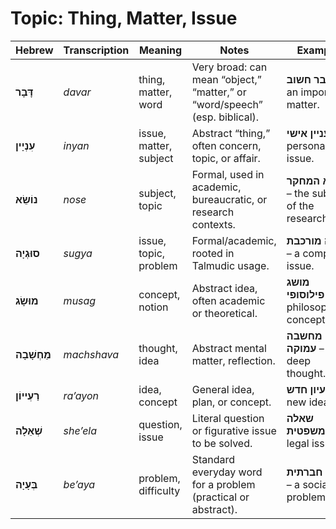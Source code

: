 # Topic: Thing, Matter, Issue

| **Hebrew**  | **Transcription** | **Meaning**            | **Notes**                                                                  | **Example**                                   |
| ----------- | ----------------- | ---------------------- | -------------------------------------------------------------------------- | --------------------------------------------- |
| **דָּבָר**     | *davar*           | thing, matter, word    | Very broad: can mean “object,” “matter,” or “word/speech” (esp. biblical). | **דבר חשוב** – an important matter.           |
| **עִנְיָין**   | *inyan*           | issue, matter, subject | Abstract “thing,” often concern, topic, or affair.                         | **עניין אישי** – a personal issue.            |
| **נוֹשֵׂא**    | *nose*            | subject, topic         | Formal, used in academic, bureaucratic, or research contexts.              | **נושא המחקר** – the subject of the research. |
| **סוּגְיָה**   | *sugya*           | issue, topic, problem  | Formal/academic, rooted in Talmudic usage.                                 | **סוגיה מורכבת** – a complex issue.           |
| **מוּשָׂג**    | *musag*           | concept, notion        | Abstract idea, often academic or theoretical.                              | **מושג פילוסופי** – a philosophical concept.  |
| **מַחְשָׁבָה**   | *machshava*       | thought, idea          | Abstract mental matter, reflection.                                        | **מחשבה עמוקה** – a deep thought.             |
| **רַעְייוֹן**  | *ra’ayon*         | idea, concept          | General idea, plan, or concept.                                            | **רעיון חדש** – a new idea.                   |
| **שְׁאֵלָה**    | *she’ela*         | question, issue        | Literal question or figurative issue to be solved.                         | **שאלה משפטית** – a legal issue.              |
| **בְּעָיָה**    | *be’aya*          | problem, difficulty    | Standard everyday word for a problem (practical or abstract).              | **בעיה חברתית** – a social problem.           |

